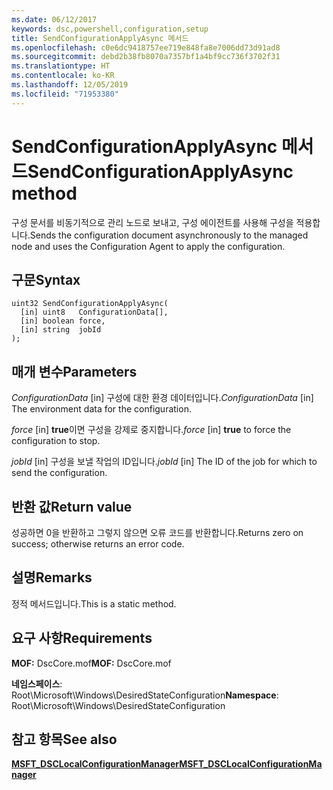 ```yaml
---
ms.date: 06/12/2017
keywords: dsc,powershell,configuration,setup
title: SendConfigurationApplyAsync 메서드
ms.openlocfilehash: c0e6dc9418757ee719e848fa8e7006dd73d91ad8
ms.sourcegitcommit: debd2b38fb8070a7357bf1a4bf9cc736f3702f31
ms.translationtype: HT
ms.contentlocale: ko-KR
ms.lasthandoff: 12/05/2019
ms.locfileid: "71953380"
---
```

# <a name="sendconfigurationapplyasync-method"></a><span data-ttu-id="ca6bc-103">SendConfigurationApplyAsync 메서드</span><span class="sxs-lookup"><span data-stu-id="ca6bc-103">SendConfigurationApplyAsync method</span></span>

<span data-ttu-id="ca6bc-104">구성 문서를 비동기적으로 관리 노드로 보내고, 구성 에이전트를 사용해 구성을 적용합니다.</span><span class="sxs-lookup"><span data-stu-id="ca6bc-104">Sends the configuration document asynchronously to the managed node and uses the Configuration Agent to apply the configuration.</span></span>

## <a name="syntax"></a><span data-ttu-id="ca6bc-105">구문</span><span class="sxs-lookup"><span data-stu-id="ca6bc-105">Syntax</span></span>

```mof
uint32 SendConfigurationApplyAsync(
  [in] uint8   ConfigurationData[],
  [in] boolean force,
  [in] string  jobId
);
```

## <a name="parameters"></a><span data-ttu-id="ca6bc-106">매개 변수</span><span class="sxs-lookup"><span data-stu-id="ca6bc-106">Parameters</span></span>

<span data-ttu-id="ca6bc-107">*ConfigurationData* \[in\] 구성에 대한 환경 데이터입니다.</span><span class="sxs-lookup"><span data-stu-id="ca6bc-107">*ConfigurationData* \[in\] The environment data for the configuration.</span></span>

<span data-ttu-id="ca6bc-108">*force* \[in\] **true**이면 구성을 강제로 중지합니다.</span><span class="sxs-lookup"><span data-stu-id="ca6bc-108">*force* \[in\] **true** to force the configuration to stop.</span></span>

<span data-ttu-id="ca6bc-109">*jobId* \[in\] 구성을 보낼 작업의 ID입니다.</span><span class="sxs-lookup"><span data-stu-id="ca6bc-109">*jobId* \[in\] The ID of the job for which to send the configuration.</span></span>

## <a name="return-value"></a><span data-ttu-id="ca6bc-110">반환 값</span><span class="sxs-lookup"><span data-stu-id="ca6bc-110">Return value</span></span>

<span data-ttu-id="ca6bc-111">성공하면 0을 반환하고 그렇지 않으면 오류 코드를 반환합니다.</span><span class="sxs-lookup"><span data-stu-id="ca6bc-111">Returns zero on success; otherwise returns an error code.</span></span>

## <a name="remarks"></a><span data-ttu-id="ca6bc-112">설명</span><span class="sxs-lookup"><span data-stu-id="ca6bc-112">Remarks</span></span>

<span data-ttu-id="ca6bc-113">정적 메서드입니다.</span><span class="sxs-lookup"><span data-stu-id="ca6bc-113">This is a static method.</span></span>

## <a name="requirements"></a><span data-ttu-id="ca6bc-114">요구 사항</span><span class="sxs-lookup"><span data-stu-id="ca6bc-114">Requirements</span></span>

<span data-ttu-id="ca6bc-115">**MOF:** DscCore.mof</span><span class="sxs-lookup"><span data-stu-id="ca6bc-115">**MOF:** DscCore.mof</span></span>

<span data-ttu-id="ca6bc-116">**네임스페이스**: Root\Microsoft\Windows\DesiredStateConfiguration</span><span class="sxs-lookup"><span data-stu-id="ca6bc-116">**Namespace**: Root\Microsoft\Windows\DesiredStateConfiguration</span></span>

## <a name="see-also"></a><span data-ttu-id="ca6bc-117">참고 항목</span><span class="sxs-lookup"><span data-stu-id="ca6bc-117">See also</span></span>

[<span data-ttu-id="ca6bc-118">**MSFT_DSCLocalConfigurationManager**</span><span class="sxs-lookup"><span data-stu-id="ca6bc-118">**MSFT_DSCLocalConfigurationManager**</span></span>](msft-dsclocalconfigurationmanager.md)
